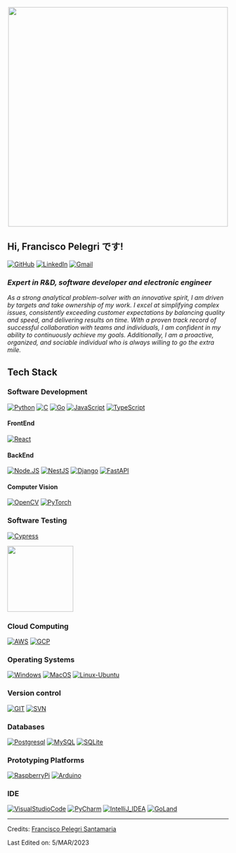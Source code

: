 <p align="center">
<img src="https://media.giphy.com/media/Qo2dupDib32rkTY4hX/giphy.gif" width=500>
<h2 text-align: center>Hi, Francisco Pelegri です!</h2>
</p>

[![GitHub](https://img.shields.io/badge/-Github-000?style=flat&logo=Github&logoColor=white)](https://github.com/fpelegri)
[![LinkedIn](https://img.shields.io/badge/-LinkedIn-blue?style=flat&logo=Linkedin&logoColor=white)](https://www.linkedin.com/in/fpelegri)
[![Gmail](https://img.shields.io/badge/-Gmail-c14438?style=flat&logo=Gmail&logoColor=white)](mailto:fpelegri@gmail.com)
<!-- <p align="left"> <img src="https://komarev.com/ghpvc/?username=fpelegri&label=Profile%20views&color=0e75b6&style=flat" alt="fpelegri" /> </p> -->

<h3 text-align: center><i>Expert in R&D, software developer and electronic engineer</i></h3>
<!-- <picture> <img align="right" src="https://github.com/0xAbdulKhalid/0xAbdulKhalid/raw/main/assets/mdImages/Right_Side.gif" width = 250px></picture> -->

_As a strong analytical problem-solver with an innovative spirit, I am driven by targets and take ownership of my work. I excel at simplifying complex issues, consistently exceeding customer expectations by balancing quality and speed, and delivering results on time. With a proven track record of successful collaboration with teams and individuals, I am confident in my ability to continuously achieve my goals. Additionally, I am a proactive, organized, and sociable individual who is always willing to go the extra mile._

## Tech Stack
### Software Development
[![Python](https://img.shields.io/badge/Python-yellow?style=for-the-badge&logo=python&logoColor=white&labelColor=101010)]()
[![C](https://img.shields.io/badge/C-007396?style=for-the-badge&logo=c&logoColor=white&labelColor=101010)]()
[![Go](https://img.shields.io/badge/Go-00ADD8?style=for-the-badge&logo=go&logoColor=white&labelColor=101010)]()
[![JavaScript](https://img.shields.io/badge/JavaScript-F7DF1E?style=for-the-badge&logo=javascript&logoColor=white&labelColor=101010)]()
[![TypeScript](https://img.shields.io/badge/TypeScript-007ACC?style=for-the-badge&logo=typescript&logoColor=white&labelColor=101010)]()


#### FrontEnd
[![React](https://img.shields.io/badge/React-16B7FB?style=for-the-badge&logo=react&logoColor=white&labelColor=101010)]()

#### BackEnd
[![Node.JS](https://img.shields.io/badge/node.js-43853D?style=for-the-badge&logo=node.js&logoColor=white&labelColor=101010)]()
[![NestJS](https://img.shields.io/badge/nestjs-DC322F?style=for-the-badge&logo=nestjs&logoColor=white&labelColor=101010)]()
[![Django](https://img.shields.io/badge/Django-%23092E20.svg?style=for-the-badge&logo=django&logoColor=white&labelColor=101010)]()
[![FastAPI](https://img.shields.io/badge/FastAPI-005571?style=for-the-badge&logo=fastapi&logoColor=white&labelColor=101010)]()

#### Computer Vision
[![OpenCV](https://img.shields.io/badge/OpenCV-%23white.svg?style=for-the-badge&logo=OpenCV&logoColor=white&labelColor=101010)]()
[![PyTorch](https://img.shields.io/badge/PyTorch-EE4C2C?style=for-the-badge&logo=PyTorch&logoColor=white&labelColor=101010)]()

### Software Testing
[![Cypress](https://img.shields.io/badge/Cypress-F7DF1E?style=for-the-badge&logo=cypress&logoColor=white&labelColor=101010)]()

<img src="https://d288qud2qgn4l3.cloudfront.net/media/schemas/CTFL-new.jpg" width=150>

### Cloud Computing
[![AWS](https://img.shields.io/badge/Amazon_AWS-FF9900?style=for-the-badge&logo=amazonaws&logoColor=white&labelColor=101010)]()
[![GCP](https://img.shields.io/badge/Google_Cloud-4285F4?style=for-the-badge&logo=google-cloud&logoColor=white&labelColor=101010)]()

### Operating Systems
[![Windows](https://img.shields.io/badge/Windows-0078D6?style=for-the-badge&logo=windows&logoColor=white&labelColor=101010)]()
[![MacOS](https://img.shields.io/badge/mac%20os-000000?style=for-the-badge&logo=apple&logoColor=white&labelColor=101010)]()
[![Linux-Ubuntu](https://img.shields.io/badge/Ubuntu-E95420?style=for-the-badge&logo=ubuntu&logoColor=white&labelColor=101010)]()

### Version control
[![GIT](https://img.shields.io/badge/GIT-E44C30?style=for-the-badge&logo=git&logoColor=white&labelColor=101010)]()
[![SVN](https://img.shields.io/badge/subversion-%23809CC9.svg?style=for-the-badge&logo=subversion&logoColor=white&labelColor=101010)]()

### Databases
[![Postgresql](https://img.shields.io/badge/postgresql-316192?style=for-the-badge&logo=postgresql&logoColor=white&labelColor=101010)]()
[![MySQL](https://img.shields.io/badge/MySQL-005C84?style=for-the-badge&logo=mysql&logoColor=white&labelColor=101010)]()
[![SQLite](https://img.shields.io/badge/SQLite-07405E?style=for-the-badge&logo=sqlite&logoColor=white&labelColor=101010)]()

### Prototyping Platforms
[![RaspberryPi](https://img.shields.io/badge/Raspberry%20Pi-A22846?style=for-the-badge&logo=Raspberry%20Pi&logoColor=white&labelColor=101010)]()
[![Arduino](https://img.shields.io/badge/Arduino-00979D?style=for-the-badge&logo=Arduino&logoColor=white&labelColor=101010)]()

### IDE
[![VisualStudioCode](https://img.shields.io/badge/Visual_Studio_Code-0078D4?style=for-the-badge&logo=visual%20studio%20code&logoColor=white&labelColor=101010)]()
[![PyCharm](https://img.shields.io/badge/PyCharm-143?style=for-the-badge&logo=PyCharm&logoColor=white&labelColor=101010)]()
[![IntelliJ_IDEA](https://img.shields.io/badge/IntelliJIDEA-000000?style=for-the-badge&logo=intellij-idea&logoColor=white&labelColor=101010)]()
[![GoLand](https://img.shields.io/badge/goland-5C2D91?style=for-the-badge&logo=goland&logoColor=white&labelColor=101010)]()


-----
Credits: [Francisco Pelegri Santamaria](https://github.com/fpelegri)

Last Edited on: 5/MAR/2023
